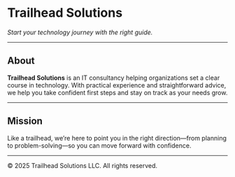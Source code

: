 # Trailhead Solutions

*Start your technology journey with the right guide.*

---

## About

**Trailhead Solutions** is an IT consultancy helping organizations set a clear course in technology. With practical experience and straightforward advice, we help you take confident first steps and stay on track as your needs grow.

---

## Mission

Like a trailhead, we’re here to point you in the right direction—from planning to problem-solving—so you can move forward with confidence.

---

© 2025 Trailhead Solutions LLC. All rights reserved.
